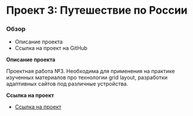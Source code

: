 # Проект 3: Путешествие по России

### Обзор
* Описание проекта
* Ссылка на проект на GitHub

**Описание проекта**

Проектная работа №3. Необходима для применения на практике изученных материалов про технологии grid layout, разработки адаптивных сайтов под различные устройства.

**Ссылка на проект**

* [Ссылка на проект](https://reenaboo.github.io/russian-travel/)